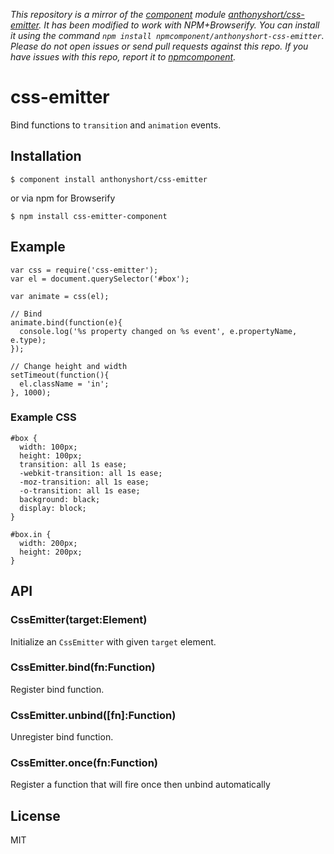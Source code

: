 *This repository is a mirror of the [component](http://component.io) module [anthonyshort/css-emitter](http://github.com/anthonyshort/css-emitter). It has been modified to work with NPM+Browserify. You can install it using the command `npm install npmcomponent/anthonyshort-css-emitter`. Please do not open issues or send pull requests against this repo. If you have issues with this repo, report it to [npmcomponent](https://github.com/airportyh/npmcomponent).*
# css-emitter

  Bind functions to `transition` and `animation` events.

## Installation

    $ component install anthonyshort/css-emitter
  
or via npm for Browserify

    $ npm install css-emitter-component

## Example

    var css = require('css-emitter');
    var el = document.querySelector('#box');

    var animate = css(el);

    // Bind
    animate.bind(function(e){
      console.log('%s property changed on %s event', e.propertyName, e.type);
    });

    // Change height and width
    setTimeout(function(){
      el.className = 'in';
    }, 1000);

### Example CSS

    #box {
      width: 100px;
      height: 100px;
      transition: all 1s ease;
      -webkit-transition: all 1s ease;
      -moz-transition: all 1s ease;
      -o-transition: all 1s ease;
      background: black;
      display: block;
    }

    #box.in {
      width: 200px;
      height: 200px;
    }

## API

### CssEmitter(target:Element)

Initialize an `CssEmitter` with given `target` element.

### CssEmitter.bind(fn:Function)

Register bind function.

### CssEmitter.unbind([fn]:Function)

Unregister bind function.

### CssEmitter.once(fn:Function)

Register a function that will fire once then unbind automatically

## License

  MIT


